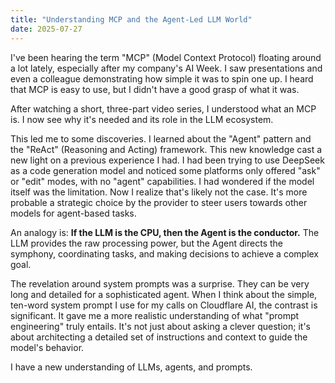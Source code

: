 ```yaml
---
title: "Understanding MCP and the Agent-Led LLM World"
date: 2025-07-27
---
```


I've been hearing the term "MCP" (Model Context Protocol) floating around a lot lately, especially after my company's AI Week. I saw presentations and even a colleague demonstrating how simple it was to spin one up. I heard that MCP is easy to use, but I didn't have a good grasp of what it was.

After watching a short, three-part video series, I understood what an MCP is. I now see why it's needed and its role in the LLM ecosystem.

This led me to some discoveries. I learned about the "Agent" pattern and the "ReAct" (Reasoning and Acting) framework. This new knowledge cast a new light on a previous experience I had. I had been trying to use DeepSeek as a code generation model and noticed some platforms only offered "ask" or "edit" modes, with no "agent" capabilities. I had wondered if the model itself was the limitation. Now I realize that's likely not the case. It's more probable a strategic choice by the provider to steer users towards other models for agent-based tasks.

An analogy is: **If the LLM is the CPU, then the Agent is the conductor.** The LLM provides the raw processing power, but the Agent directs the symphony, coordinating tasks, and making decisions to achieve a complex goal.

The revelation around system prompts was a surprise. They can be very long and detailed for a sophisticated agent. When I think about the simple, ten-word system prompt I use for my calls on Cloudflare AI, the contrast is significant. It gave me a more realistic understanding of what "prompt engineering" truly entails. It's not just about asking a clever question; it's about architecting a detailed set of instructions and context to guide the model's behavior.

I have a new understanding of LLMs, agents, and prompts.